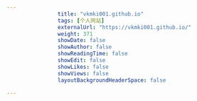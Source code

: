---
                title: "vkmki001.github.io"
                tags: [个人网站]
                externalUrl: "https://vkmki001.github.io/"
                weight: 371
                showDate: false
                showAuthor: false
                showReadingTime: false
                showEdit: false
                showLikes: false
                showViews: false
                layoutBackgroundHeaderSpace: false
                ---

